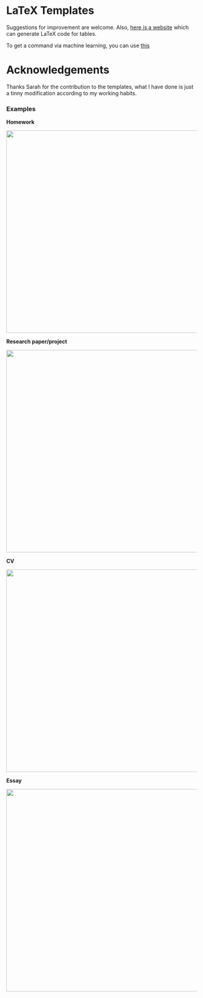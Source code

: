 # LaTeX Templates

Suggestions for improvement are welcome. Also, [here is a website](https://www.tablesgenerator.com) which can generate LaTeX code for tables.

To get a command via machine learning, you can use [this](http://detexify.kirelabs.org/classify.html) 


# Acknowledgements

Thanks Sarah for the contribution to the templates, what I have done is just a tinny modification according to my working habits.

### Examples


**Homework**

<kbd><a href="#"><img src="https://user-images.githubusercontent.com/6864298/50462121-2b010980-0951-11e9-8afa-55f683865f0a.png" width="535"></kbd></a>

<!---<a href="#"><img src="https://user-images.githubusercontent.com/6864298/50462122-2b99a000-0951-11e9-908c-36710d13519f.png" width="535" style="border:1px solid black"/></a>--->


**Research paper/project**

<kbd><a href="#"><img src="https://user-images.githubusercontent.com/6864298/50461912-df9a2b80-094f-11e9-8fa2-edac64ef2a9e.png" width="535"/></kbd></a>


**CV**

<kbd><a href="#"><img src="https://user-images.githubusercontent.com/6864298/50462065-d5c4f800-0950-11e9-8db9-bf004d04c211.png" width="535"/></kbd></a>


**Essay**

<kbd><a href="#"><img src="https://user-images.githubusercontent.com/6864298/50462050-c180fb00-0950-11e9-9880-a7f19ee26d3f.png" width="535"/></kbd></a>
